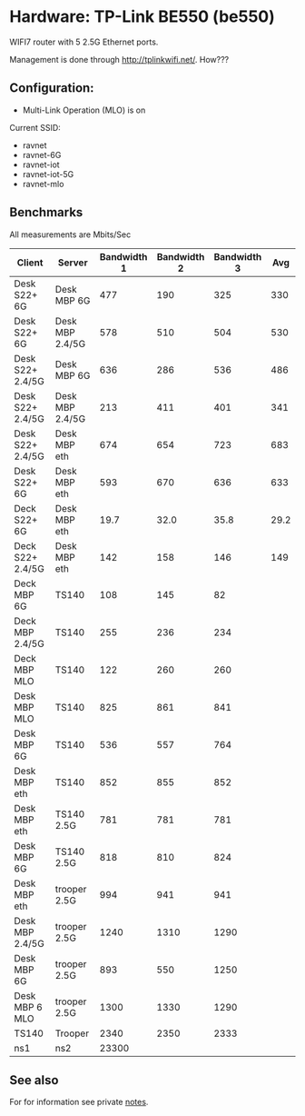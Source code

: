 # Hardware: TP-Link BE550 (be550)

WIFI7 router with 5 2.5G Ethernet ports.

Management is done through <http://tplinkwifi.net/>. How???

## Configuration:

- Multi-Link Operation (MLO) is on

Current SSID:

- ravnet
- ravnet-6G
- ravnet-iot
- ravnet-iot-5G
- ravnet-mlo

## Benchmarks

All measurements are Mbits/Sec

| Client           | Server          | Bandwidth 1 | Bandwidth 2 | Bandwidth 3 | Avg  |
| ---------------- | --------------- | ----------- | ----------- | ----------- | ---- |
| Desk S22+ 6G     | Desk MBP 6G     | 477         | 190         | 325         | 330  |
| Desk S22+ 6G     | Desk MBP 2.4/5G | 578         | 510         | 504         | 530  |
| Desk S22+ 2.4/5G | Desk MBP 6G     | 636         | 286         | 536         | 486  |
| Desk S22+ 2.4/5G | Desk MBP 2.4/5G | 213         | 411         | 401         | 341  |
| Desk S22+ 2.4/5G | Desk MBP eth    | 674         | 654         | 723         | 683  |
| Desk S22+ 6G     | Desk MBP eth    | 593         | 670         | 636         | 633  |
| Deck S22+ 6G     | Desk MBP eth    | 19.7        | 32.0        | 35.8        | 29.2 |
| Deck S22+ 2.4/5G | Desk MBP eth    | 142         | 158         | 146         | 149  |
| Deck MBP 6G      | TS140           | 108         | 145         | 82          |      |
| Deck MBP 2.4/5G  | TS140           | 255         | 236         | 234         |
| Deck MBP MLO     | TS140           | 122         | 260         | 260         |
| Desk MBP MLO     | TS140           | 825         | 861         | 841         |
| Desk MBP 6G      | TS140           | 536         | 557         | 764         |
| Desk MBP eth     | TS140           | 852         | 855         | 852         |
| Desk MBP eth     | TS140 2.5G      | 781         | 781         | 781         |
| Desk MBP 6G      | TS140 2.5G      | 818         | 810         | 824         |      |
| Desk MBP eth     | trooper 2.5G    | 994         | 941         | 941         |
| Desk MBP 2.4/5G  | trooper 2.5G    | 1240        | 1310        | 1290        |
| Desk MBP 6G      | trooper 2.5G    | 893         | 550         | 1250        |
| Desk MBP 6 MLO   | trooper 2.5G    | 1300        | 1330        | 1290        |
| TS140            | Trooper         | 2340        | 2350        | 2333        |
| ns1              | ns2             | 23300       |

## See also

For for information see private [notes](keg:private/1124).

